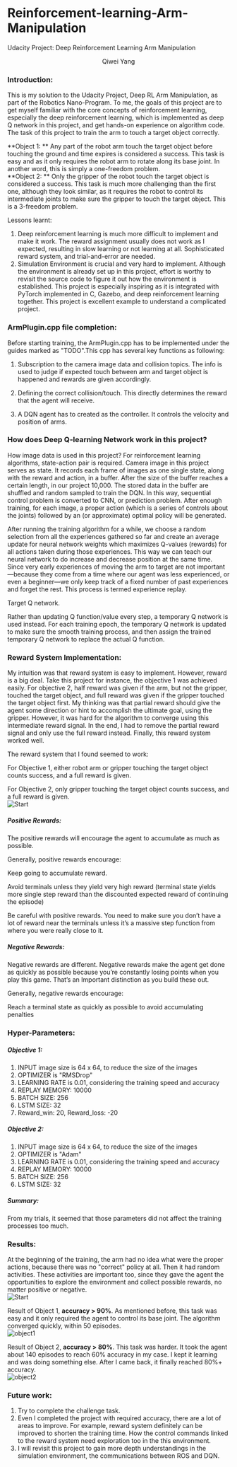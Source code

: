# Reinforcement-learning-Arm-Manipulation
Udacity Project: Deep Reinforcement Learning Arm Manipulation 

<center>Qiwei Yang</center>  

### Introduction: 
This is my solution to the Udacity Project, Deep RL Arm Manipulation, as part of the Robotics Nano-Program. 
To me, the goals of this project are to get myself familiar with the core concepts of reinforcement learning, especially the deep
reinforcement learning, which is implemented as deep Q network in this project, and get hands-on experience on algorithm code. The task of this project
to train the arm to touch a target object correctly. 

**Object 1: ** Any part of the robot arm touch the target object before touching the ground and time expires is considered a success. 
This task is easy and as it only requires the robot arm to rotate along its base joint. In another word, this is simply a one-freedom problem.   
**Object 2: ** Only the gripper of the robot touch the target object is considered a success. This task is much more challenging than the first one, although they look similar, 
as it requires the robot to control its intermediate joints to make sure the gripper to touch the target object. This is a 3-freedom problem. 

 Lessons learnt:
 
 1. Deep reinforcement learning is much more difficult to implement and make it work. The reward assignment usually does not work as I expected, resulting in slow learning or not learning at all.
 Sophisticated reward system, and trial-and-error are needed.
 2. Simulation Environment is crucial and very hard to implement. Although the environment is already set up in this project, effort is worthy to revisit the source code to figure it out how the environment
 is established. This project is especially inspiring as it is integrated with PyTorch implemented in C, Gazebo, and deep reinforcement learning together. This project is excellent example to understand a complicated project.

### ArmPlugin.cpp file completion:

Before starting training, the ArmPlugin.cpp has to be implemented under the guides marked as "TODO".This cpp has several key functions as following:

1. Subscription to the camera image data and collision topics. The info is used to judge if expected touch between arm and target object is happened and rewards are given accordingly. 

2. Defining the correct collision/touch. This directly determines the reward that the agent will receive.

3. A DQN agent has to created as the controller. It controls the velocity and position of arms. 

### How does Deep Q-learning Network work in this project?

How image data is used in this project?
For reinforcement learning algorithms, state-action pair is required. Camera image in this project serves as state. It records each frame of images as one single state, along with the reward and action, in a buffer.
After the size of the buffer reaches a certain length, in our project 10,000. The stored data in the buffer are shuffled and random sampled to train the DQN. In this way, sequential control problem is converted to CNN,
or prediction problem. After enough training, for each image, a proper action (which is a series of controls about the joints) followed by an (or approximate) optimal policy will be generated.    

After running the training algorithm for a while, we choose a random selection from all the experiences gathered so far and create an average update for neural 
network weights which maximizes Q-values (rewards) for all actions taken during those experiences. This way we can teach our neural network to do increase and 
decrease position at the same time. Since very early experiences of moving the arm to target are not important—because they come from a time where our agent was 
less experienced, or even a beginner—we only keep track of a fixed number of past experiences and forget the rest. This process is termed experience replay.

Target Q network. 

Rather than updating Q function/value every step, a temporary Q network is used instead. For each training epoch, the temporary Q network is updated to make sure the smooth training process, and then assign the trained
temporary Q network to replace the actual Q function. 

### Reward System Implementation:

My intuition was that reward system is easy to implement. However, reward is a big deal. Take this project for instance, the objective 1 was achieved easily. For objective 2, half reward was given if the arm, but not the gripper, 
touched the target object, and full reward was given if the gripper touched the target object first. My thinking was that partial reward should give the agent some direction or hint to accomplish the ultimate goal, 
using the gripper. However, it was hard for the algorithm to converge using this intermediate reward signal. In the end, I had to remove the partial reward signal and only use the full reward instead. Finally, this reward system
worked well.   
  
The reward system that I found seemed to work: 

For Objective 1, either robot arm or gripper touching the target object counts success, and a full reward is given.  

For Objective 2, only gripper touching the target object counts success, and a full reward is given.  
![Start](./images/5.png)

##### Positive Rewards:

The positive rewards will encourage the agent to accumulate as much as possible. 

Generally, positive rewards encourage:

Keep going to accumulate reward.

Avoid terminals unless they yield very high reward (terminal state yields more single step reward than the discounted expected reward of continuing the episode)

Be careful with positive rewards. You need to make sure you don’t have a lot of reward near the terminals unless it’s a massive step function from where you were really close to it.

##### Negative Rewards:

Negative rewards are different. Negative rewards make the agent get done as quickly as possible because you’re constantly losing points when you play this game. That’s an Important distinction as you build these out.

Generally, negative rewards encourage:

Reach a terminal state as quickly as possible to avoid accumulating penalties

### Hyper-Parameters:

##### Objective 1: 
1) INPUT image size is 64 x 64, to reduce the size of the images
2) OPTIMIZER is "RMSDrop"
3) LEARNING RATE is 0.01, considering the training speed and accuracy 
4) REPLAY MEMORY: 10000
4) BATCH SIZE: 256
5) LSTM SIZE: 32
6) Reward_win: 20, Reward_loss: -20

##### Objective 2: 
1) INPUT image size is 64 x 64, to reduce the size of the images
2) OPTIMIZER is "Adam"
3) LEARNING RATE is 0.01, considering the training speed and accuracy 
4) REPLAY MEMORY: 10000
4) BATCH SIZE: 256
5) LSTM SIZE: 32

##### Summary: 

From my trials, it seemed that those parameters did not affect the training processes too much. 

### Results:

At the beginning of the training, the arm had no idea what were the proper actions, because there was no "correct" policy at all. Then it had random activities. These activities are important too, since they gave the agent
the opportunities to explore the environment and collect possible rewards, no matter positive or negative.  
![Start](./images/1.png)


Result of Object 1, **accuracy > 90%**. As mentioned before, this task was easy and it only required the agent to control its base joint. The algorithm converged quickly, within 50 episodes.  
![object1](./images/3.png)


Result of Object 2, **accuracy > 80%**. This task was harder. It took the agent about 140 episodes to reach 60% accuracy in my case. I kept it learning and was doing something else. After I came back, it finally reached 80%+ accuracy.  
![object2](./images/4.png)

### Future work:

1. Try to complete the challenge task. 
2. Even I completed the project with required accuracy, there are a lot of areas to improve. For example, reward system definitely can be improved to shorten the training time. How the control commands linked to
the reward system need exploration too in the this environment. 
3. I will revisit this project to gain more depth understandings in the simulation environment, the communications between ROS and DQN.  
